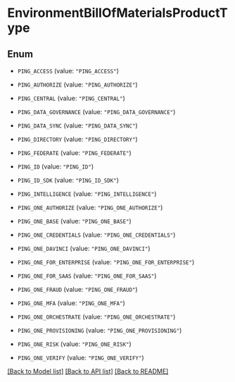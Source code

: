 # EnvironmentBillOfMaterialsProductType

## Enum


* `PING_ACCESS` (value: `"PING_ACCESS"`)

* `PING_AUTHORIZE` (value: `"PING_AUTHORIZE"`)

* `PING_CENTRAL` (value: `"PING_CENTRAL"`)

* `PING_DATA_GOVERNANCE` (value: `"PING_DATA_GOVERNANCE"`)

* `PING_DATA_SYNC` (value: `"PING_DATA_SYNC"`)

* `PING_DIRECTORY` (value: `"PING_DIRECTORY"`)

* `PING_FEDERATE` (value: `"PING_FEDERATE"`)

* `PING_ID` (value: `"PING_ID"`)

* `PING_ID_SDK` (value: `"PING_ID_SDK"`)

* `PING_INTELLIGENCE` (value: `"PING_INTELLIGENCE"`)

* `PING_ONE_AUTHORIZE` (value: `"PING_ONE_AUTHORIZE"`)

* `PING_ONE_BASE` (value: `"PING_ONE_BASE"`)

* `PING_ONE_CREDENTIALS` (value: `"PING_ONE_CREDENTIALS"`)

* `PING_ONE_DAVINCI` (value: `"PING_ONE_DAVINCI"`)

* `PING_ONE_FOR_ENTERPRISE` (value: `"PING_ONE_FOR_ENTERPRISE"`)

* `PING_ONE_FOR_SAAS` (value: `"PING_ONE_FOR_SAAS"`)

* `PING_ONE_FRAUD` (value: `"PING_ONE_FRAUD"`)

* `PING_ONE_MFA` (value: `"PING_ONE_MFA"`)

* `PING_ONE_ORCHESTRATE` (value: `"PING_ONE_ORCHESTRATE"`)

* `PING_ONE_PROVISIONING` (value: `"PING_ONE_PROVISIONING"`)

* `PING_ONE_RISK` (value: `"PING_ONE_RISK"`)

* `PING_ONE_VERIFY` (value: `"PING_ONE_VERIFY"`)


[[Back to Model list]](../README.md#documentation-for-models) [[Back to API list]](../README.md#documentation-for-api-endpoints) [[Back to README]](../README.md)


